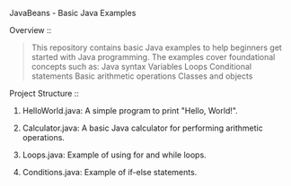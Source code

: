JavaBeans - Basic Java Examples

Overview ::

>This repository contains basic Java examples to help beginners get started with Java programming. The examples cover foundational concepts such as:
>Java syntax
>Variables
>Loops
>Conditional statements
>Basic arithmetic operations
>Classes and objects

Project Structure ::

1. HelloWorld.java: A simple program to print "Hello, World!".

2. Calculator.java: A basic Java calculator for performing arithmetic operations.

3. Loops.java: Example of using for and while loops.

4. Conditions.java: Example of if-else statements.
